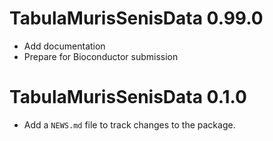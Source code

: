 # TabulaMurisSenisData 0.99.0

* Add documentation
* Prepare for Bioconductor submission

# TabulaMurisSenisData 0.1.0

* Add a `NEWS.md` file to track changes to the package.
